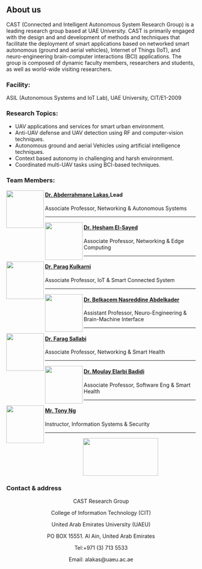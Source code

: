 ## About us 

CAST (Connected and Intelligent Autonomous System Research Group) is a leading research group based at UAE University. CAST is primarily engaged with the design and and development of methods and techniques that facilitate the deployment of smart applications based on networked smart autonomous (ground and aerial vehicles), Internet of Things (IoT), and neuro-engineering brain-computer interactions (BCI) applications. The group is composed of dynamic faculty members, researchers and students, as well as world-wide visiting researchers.



### Facility:
<dl>
<dt> ASIL (Autonomous Systems and IoT Lab), UAE University, CIT/E1-2009 </dt>

</dl>


### Research Topics:

- UAV applications and services for smart urban environment.
- Anti-UAV defense and UAV detection using RF and computer-vision techniques.
- Autonomous ground and aerial Vehicles using artificial intelligence techniques.
- Context based autonomy in challenging and harsh environment.
- Coordinated multi-UAV tasks using BCI-based techniques.

### Team Members:
 
<img align="left" width="100" height="100" src="https://user-images.githubusercontent.com/60743412/74016821-7edf7e00-49ac-11ea-85d5-278cfb1bb8ba.png">

#### [Dr. Abderrahmane Lakas](https://cit.uaeu.ac.ae/en/departments/cne/profile.shtml?email=alakas@uaeu.ac.ae),Lead
Associate Professor, Networking & Autonomous Systems
___

<img align="left" width="100" height="100" src="https://user-images.githubusercontent.com/60743412/74016810-7b4bf700-49ac-11ea-9511-9389b3f7075e.png">

#### [Dr. Hesham El-Sayed](https://cit.uaeu.ac.ae/en/departments/cne/profile.shtml?email=helsayed@uaeu.ac.ae)
Associate Professor, Networking & Edge Computing
___

<img align="left" width="100" height="100" src="https://user-images.githubusercontent.com/60743412/74016818-7dae5100-49ac-11ea-865a-07f8b10d9c81.png">


#### [Dr. Parag Kulkarni](https://cit.uaeu.ac.ae/en/departments/cne/profile.shtml?email=parag@uaeu.ac.ae)
Associate Professor, IoT & Smart Connected System
___

<img align="left" width="100" height="100" src="https://user-images.githubusercontent.com/60743412/74016807-7ab36080-49ac-11ea-8f1f-0986b6c995df.png">

#### [Dr. Belkacem Nasreddine Abdelkader](https://cit.uaeu.ac.ae/en/departments/cne/profile.shtml?email=belkacem@uaeu.ac.ae)
Assistant Professor, Neuro-Engineering & Brain-Machine Interface
___


<img align="left" width="100" height="100" src="https://user-images.githubusercontent.com/60743412/74016815-7c7d2400-49ac-11ea-89ab-de1979196017.png">

#### [Dr. Farag Sallabi](https://cit.uaeu.ac.ae/en/departments/cne/profile.shtml?email=f.sallabi@uaeu.ac.ae)
Associate Professor, Networking & Smart Health
___


<img align="left" width="100" height="100" src="https://user-images.githubusercontent.com/60743412/74016799-771fd980-49ac-11ea-9e1e-6cc58245df28.png">

#### [Dr. Moulay Elarbi Badidi](https://cit.uaeu.ac.ae/en/departments/csse/profile.shtml?email=ebadidi@uaeu.ac.ae)
Associate Professor, Software Eng & Smart Health
___


<img align="left" width="100" height="100" src="https://user-images.githubusercontent.com/60743412/74016812-7be48d80-49ac-11ea-8614-ec9ef9dd91b5.png">

#### [Mr. Tony Ng](https://cit.uaeu.ac.ae/en/departments/iss/profile.shtml?email=tonyng@uaeu.ac.ae)
Instructor, Information Systems & Security
___  




<p align="center">
  <img width="200" height="100" src="https://user-images.githubusercontent.com/60743412/74020694-8b1b0980-49b3-11ea-8c6b-b4fdd55f2819.png">
</p>

<p align="center"> <h3> Contact & address </h3> </p>

<p align="center">
CAST Research Group   
<p align="center">
College of Information Technology (CIT)  
<p align="center">
United Arab Emirates University (UAEU)
<p align="center">
PO BOX 15551. Al Ain, United Arab Emirates
<p align="center">
Tel:+971 (3) 713 5533
<p align="center">
Email: alakas@uaeu.ac.ae  

</p>




